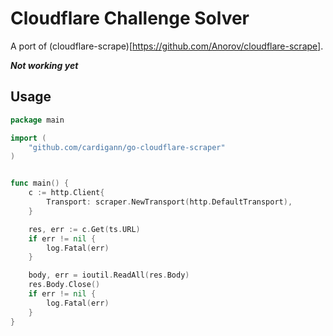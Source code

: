 Cloudflare Challenge Solver
===========================

A port of (cloudflare-scrape)[https://github.com/Anorov/cloudflare-scrape].

***Not working yet***

Usage
-----

```go
package main

import (
    "github.com/cardigann/go-cloudflare-scraper"
)


func main() {
	c := http.Client{
		Transport: scraper.NewTransport(http.DefaultTransport),
	}

	res, err := c.Get(ts.URL)
	if err != nil {
		log.Fatal(err)
	}

	body, err = ioutil.ReadAll(res.Body)
	res.Body.Close()
	if err != nil {
		log.Fatal(err)
	}
}

